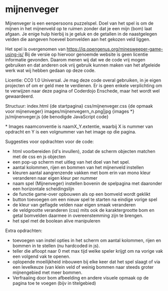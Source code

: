 # mijnenveger

Mijnenveger is een eenpersoons puzzelspel. Doel van het spel is om de mijnen in het mijnenveld op te ruimen zonder dat je een mijn (bom) laat afgaan. Je enige hulp hierbij is je geluk en de getallen in de naastgelegen velden die aangeven hoeveel bomvelden aan het gekozen veld liggen.

Het spel is overgenomen van https://iq.opengenus.org/minesweeper-game-using-js/
Bij de versie op hiervoor genoemde website is geen licentie informatie gevonden. Daarom menen wij dat we de code vrij mogen gebruiken en dat anderen ook vrij gebruik kunnen maken van het afgeleide werk wat wij hebben gedaan op deze code.

Licentie: CC0 1.0 Universal. Je mag deze code overal gebruiken, in je eigen projecten of om er geld mee te verdienen. Er is geen enkele verplichting om te verwijzen naar deze pagina of Coderdojo Enschede, maar het wordt wel gewaardeerd.

Structuur:
index.html {de startpagina}
css/mijnenveger.css {de opmaak voor mijnenveger}
images/mijnenvegern_n.png|jpg {images *}
js/mijnenveger.js {de benodigde JavaScript code}

\* Images naamconventie is naamX_Y.extentie, waarbij X is nummer van opdracht en Y is een volgnummer van het image op die pagina.

Suggesties voor opdrachten voor de code:

-   html voorbereiden (id's invullen), zodat de scherm objecten matchen met de css en js objecten
-	 een pop-up scherm met uitleg van het doel van het spel.   
-   aantal kolommen, rijen en bommen van het mijnenveld instellen
-   kleuren aantal aangrenzende vakken met bom erin van mono kleur veranderen naar eigen kleur per nummer
-   naam spel (Mijnenveger) instellen bovenin de spelpagina met daaronder een horizontale scheidingslijn
-   de functie game-over opbouwen als op een bomveld wordt geklikt
-   button toevoegen om een nieuw spel te starten na eindige vorige spel
-   de kleur van geflagde velden naar eigen smaak veranderen
-   de veldgrootte veranderen (css) mits ook de karaktergrootte bom en getal bomvelden daarmee in overeenstemming zijn te brengen.
-   het spel met de boolean alive manipuleren

Extra opdrachten:
-   toevoegen van instel opties in het scherm om aantal kolommen, rijen en bommen in te stellen (nu hardcoded in js).
-   teller die afloopt naar 0 met max tijd welke speler krijgt om na vorige vak een volgend vak te openen.
-   oplopende moeilijkheid inbouwen bij elke keer dat het spel slaagt of via een levelkeuze (van klein veld of weinig bommen naar steeds groter mijnengebied met meer bommen.
-   Verfraaiing door bom afbeelding en andere visuele opmaak op de pagina toe te voegen (bijv in titelgebied)
